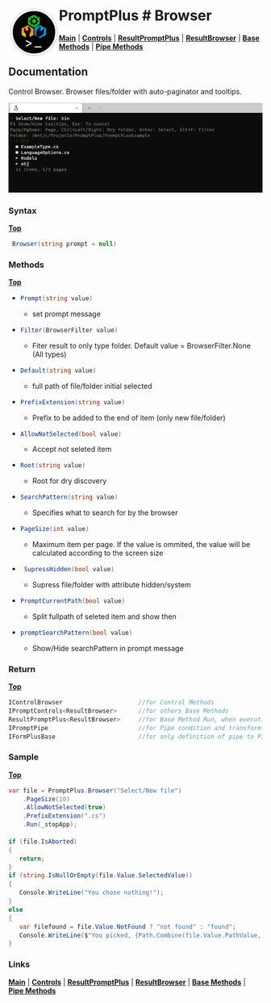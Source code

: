 # <img align="left" width="100" height="100" src="./images/icon.png"> PromptPlus # Browser
[**Main**](index.md#help) | 
[**Controls**](index.md#apis) |
[**ResultPromptPlus**](resultpromptplus) |
[**ResultBrowser**](resultbrowser) |
[**Base Methods**](basemethods) |
[**Pipe Methods**](pipemethods)


## Documentation
Control Browser. Browser files/folder with auto-paginator and tooltips.

![](./images/Browser.gif)

### Syntax
[**Top**](#-promptplus--browser)

```csharp
 Browser(string prompt = null)
 ```

### Methods
[**Top**](#-promptplus--browser)

- ```csharp
  Prompt(string value)
  ``` 
  - set prompt message 
- ```csharp
  Filter(BrowserFilter value)
    ```
    - Fiter result to only type folder. Default value = BrowserFilter.None (All types)   

- ```csharp
  Default(string value)
    ```
    - full path of file/folder initial selected
- ```csharp
  PrefixExtension(string value)
    ```
    - Prefix to be added to the end of item (only new file/folder)
- ```csharp
  AllowNotSelected(bool value)
    ```
    - Accept not seleted item
- ```csharp
  Root(string value)
    ```
    - Root for dry discovery
- ```csharp
  SearchPattern(string value)
    ```
    - Specifies what to search for by the browser
- ```csharp
  PageSize(int value)
    ```
    - Maximum item per page. If the value is ommited, the value will be calculated according to the screen size 
- ```csharp
   SupressHidden(bool value)
    ```
    - Supress file/folder with attribute hidden/system
- ```csharp
  PromptCurrentPath(bool value)
    ```
    - Split fullpath of seleted item and show then
- ```csharp
  promptSearchPattern(bool value)
    ```
    - Show/Hide searchPattern in prompt message

### Return
[**Top**](#-promptplus--browser)

```csharp
IControlBrowser                     //for Control Methods
IPromptControls<ResultBrowser>      //for others Base Methods
ResultPromptPlus<ResultBrowser>     //for Base Method Run, when execution is direct 
IPromptPipe                         //for Pipe condition and transform to IFormPlusBase 
IFormPlusBase                       //for only definition of pipe to Pipeline Control
```

### Sample
[**Top**](#-promptplus--browser)

```csharp
var file = PromptPlus.Browser("Select/New file")
    .PageSize(10)
    .AllowNotSelected(true)
    .PrefixExtension(".cs")
    .Run(_stopApp);

if (file.IsAborted)
{
   return;
}
if (string.IsNullOrEmpty(file.Value.SelectedValue))
{
   Console.WriteLine("You chose nothing!");
}
else
{
   var filefound = file.Value.NotFound ? "not found" : "found";
   Console.WriteLine($"You picked, {Path.Combine(file.Value.PathValue, file.Value.SelectedValue)} and {filefound}");
}
```

### Links
[**Main**](index.md#help) | 
[**Controls**](index.md#apis) |
[**ResultPromptPlus**](resultpromptplus) |
[**ResultBrowser**](resultbrowser) |
[**Base Methods**](basemethods) |
[**Pipe Methods**](pipemethods)
